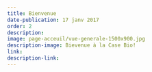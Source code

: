```yaml
---
title: Bienvenue
date-publication: 17 janv 2017
order: 2
description:
image: page-acceuil/vue-generale-1500x900.jpg
description-image: Bievenue à la Case Bio!
link: 
description-link: 
---
```

